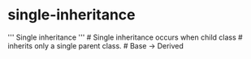 # single-inheritance
''' Single inheritance ''' # Single inheritance occurs when child class # inherits only a single parent class. # Base -> Derived
